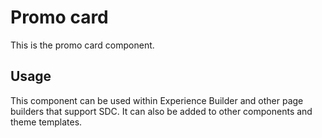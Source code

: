 
# Promo card

This is the promo card component.

## Usage

This component can be used within Experience Builder and other page builders
that support SDC. It can also be added to other components and theme templates.
